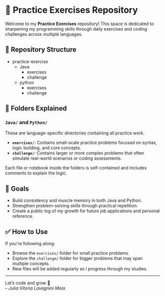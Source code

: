 # 🧠 Practice Exercises Repository

Welcome to my **Practice Exercises** repository! This space is dedicated to sharpening my programming skills through daily exercises and coding challenges across multiple languages.

## 📁 Repository Structure

- practice-exercise
    - Java
        - exercises
        - challenge
    - python
        - exercises
        - challenge

## 🔸 Folders Explained

### `Java/` and `Python/`
These are language-specific directories containing all practice work.

- **`exercises/`**: Contains small-scale practice problems focused on syntax, logic building, and core concepts.
- **`challenge/`**: Contains larger or more complex problems that often simulate real-world scenarios or coding assessments.

Each file or notebook inside the folders is self-contained and includes comments to explain the logic.

## 🎯 Goals

- Build consistency and muscle memory in both Java and Python.
- Strengthen problem-solving skills through practical repetition.
- Create a public log of my growth for future job applications and personal reference.

## ✅ How to Use

If you're following along:
- Browse the `exercises/` folder for small practice problems.
- Explore the `challenge/` folder for bigger problems that may span multiple concepts.
- New files will be added regularly as I progress through my studies.

---

Let’s code and grow 🚀  
*– Julia Vitoria Lavagnini Maia*
